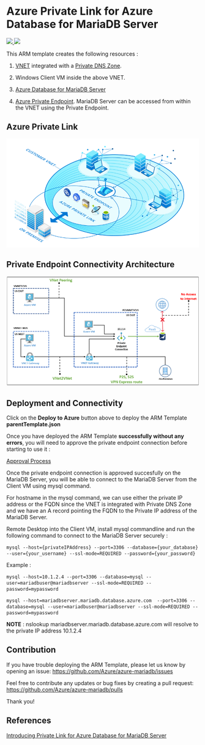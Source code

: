 # Azure Private Link for Azure Database for MariaDB Server

<a href="https://portal.azure.com/#create/Microsoft.Template/uri/https%3A%2F%2Fraw.githubusercontent.com%2FAzure%2Fazure-mariadb%2Fmaster%2Farm-templates%2FExampleWithManualPrivateLink%2FNewServerAndVnet%2FparentTemplate.json" target="_blank">
    <img src="http://azuredeploy.net/deploybutton.png" />
</a>
<a href="http://armviz.io/#/?load=https%3A%2F%2Fraw.githubusercontent.com%2FAzure%2Fazure-mariadb%2Fmaster%2Farm-templates%2FExampleWithManualPrivateLink%2FNewServerAndVnet%2FparentTemplate.json" target="_blank">
    <img src="http://armviz.io/visualizebutton.png"/>
</a>

This ARM template creates the following resources :

1. [VNET](https://docs.microsoft.com/en-us/azure/virtual-network/virtual-networks-overview)
integrated with a [Private DNS Zone](https://docs.microsoft.com/en-us/azure/dns/private-dns-overview).

2. Windows Client VM inside the above VNET.

3. [Azure Database for MariaDB Server](https://docs.microsoft.com/en-us/azure/mariadb/overview)

4. [Azure Private Endpoint](https://docs.microsoft.com/en-us/azure/private-link/private-endpoint-overview).
   MariaDB Server can be accessed from within the VNET using the Private Endpoint.

## Azure Private Link

![Architecture](https://raw.githubusercontent.com/Azure/azure-mariadb/master/arm-templates/ExampleWithManualPrivateLink/NewServerAndVnet/privatelink.jpg)

## Private Endpoint Connectivity Architecture

![PrivateEndpoint](https://raw.githubusercontent.com/Azure/azure-mariadb/master/arm-templates/ExampleWithManualPrivateLink/NewServerAndVnet/architecture.jpg)

## Deployment and Connectivity

Click on the **Deploy to Azure** button above to deploy the ARM Template **parentTemplate.json**

Once you have deployed the ARM Template **successfully without any errors**, you will need to approve the private endpoint connection before starting to use it :

[Approval Process](https://docs.microsoft.com/en-us/azure/mariadb/concepts-data-access-security-private-link#approval-process)

Once the private endpoint connection is approved succesfully on the MariaDB Server, you will be able to connect to the MariaDB Server from the Client VM using mysql command.

For hostname in the mysql command, we can use either the private IP address or the FQDN since the VNET is integrated with Private DNS Zone and we have an A record pointing the FQDN to the Private IP address of the MariaDB Server.

Remote Desktop into the Client VM, install mysql commandline and run the following command to connect to the MariaDB Server securely :

```
mysql --host={privateIPAddress} --port=3306 --database={your_database} --user={your_username} --ssl-mode=REQUIRED --password={your_password}
```

Example :

```
mysql --host=10.1.2.4 --port=3306 --database=mysql --user=mariadbuser@mariadbserver --ssl-mode=REQUIRED --password=mypassword
```

```
mysql --host=mariadbserver.mariadb.database.azure.com  --port=3306 --database=mysql --user=mariadbuser@mariadbserver --ssl-mode=REQUIRED --password=mypassword
```

**NOTE** : nslookup mariadbserver.mariadb.database.azure.com will resolve to the private IP address 10.1.2.4

## Contribution

If you have trouble deploying the ARM Template, please let us know by opening an issue: https://github.com/Azure/azure-mariadb/issues

Feel free to contribute any updates or bug fixes by creating a pull request: https://github.com/Azure/azure-mariadb/pulls

Thank you!

## References

[Introducing Private Link for Azure Database for MariaDB Server](https://techcommunity.microsoft.com/t5/azure-database-for-mariadb/introducing-private-link-for-azure-database-for-mariadb-preview/ba-p/1098198)
